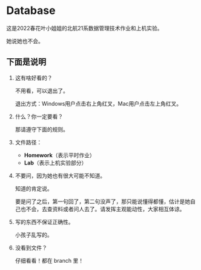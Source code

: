 # Database

这是2022春花叶小姐姐的北航21系数据管理技术作业和上机实验。

她说她也不会。



## 下面是说明

1. 这有啥好看的？

   不用看，可以退出了。

   退出方式：Windows用户点击右上角红叉，Mac用户点击左上角红叉。

2. 什么？你一定要看？

   那请遵守下面的规则。

3. 文件路径：

   - **Homework**（表示平时作业）
   - **Lab**（表示上机实验部分）

4. 不要问，因为她也有很大可能不知道。

   知道的肯定说。

   要是问了之后，第一句回了，第二句没声了，那只能说懂得都懂，估计是她自己也不会，去查资料或者问人去了。请发挥主观能动性，大家相互体谅。

5. 写的东西不保证正确性。

   小孩子乱写的。

6. 没看到文件？

   仔细看看！都在 branch 里！
